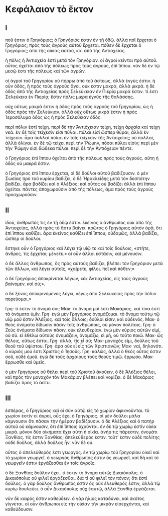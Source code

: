 # Κεφάλαιον τὸ ἕκτον

## I

ποῦ ἐστιν ὁ Γρηγόριος; ὁ Γρηγόριός ἐστιν ἐν τῇ ὁδῷ. ἀλλὰ ποῖ ἔρχεται ὁ Γρηγόριος; πρὸς τοὺς ἀγροὺς αὐτοῦ ἔρχεται. πόθεν δὲ ἔρχεται ὁ Γρηγόριος; ἀπὸ τῆς οἰκίας αὐτοῦ, καὶ ἀπὸ τῆς Ἀντιοχείας.

ἡ πόλις ἡ Ἀντιοχεία ἐστὶ μετὰ τὸν Γρηγόριον. οἱ ἀγροὶ κεῖνται πρὸ αὐτοῦ. οὗτος ὀχεῖται ἀπὸ τῆς πόλεως πρὸς τοὺς ἀγρούς, ἐπὶ ἵππου. νῦν δὲ ἐν τῷ μεσῷ ἐστι τῆς πόλεως καὶ τῶν ἀγρῶν.

οἱ ἀγροὶ τοῦ Γρηγορίου οὐ πόρρω ἀπὸ τοῦ ἄστεως, ἀλλὰ ἐγγύς ἐστιν. ἡ οὖν ὁδός, ἣ πρὸς τοὺς ἀγροὺς ἄγει, οὐκ ἐστιν μακρά, ἀλλὰ μικρά. ἡ δὲ ὁδὸς ἀπὸ τῆς Ἀντιοχείας πρὸς Σελεύκειαν ἐν Πιερίᾳ μακρά ἐστιν. τί ἐστι Σελεύκεια ἐν Πιερίᾳ; ἔστιν πόλις μικρὰ ἐγγὺς τῆς θαλάσσης.

οὐχ οὕτως μακρά ἐστιν ἡ ὁδὸς πρὸς τοὺς ἀγροὺς τοῦ Γρηγορίου, ὡς ἡ ὁδὸς πρὸς τὴν Σελεύκιαν. ἀλλὰ οὐχ οὕτως μικρά ἐστιν ἡ πρὸς Ἱεροσόλυμα ὁδός ὡς ἡ πρὸς Σελεύκιαν ὁδός.

περὶ πόλιν ἐστὶ τείχη. περὶ δὲ τὴν Ἀντιόχειαν τείχη, τείχη ἀρχαία καὶ τείχη νεά. ἐν δὲ τοῖς τείχεσίν εἰσι πύλαι. πύλαι εἰσί ὥσπερ θύραι, ἀλλὰ ἐν τείχεσιν. ἆρα πολλαὶ πύλαι ἐν τοῖς τείχεσιν τῆς Ἀντιοχείας; οὐ πολλαὶ, ἀλλὰ ὀλίγαι.
ἐν δὲ τῷ τείχει περὶ τὴν Ῥώμην, πόσαι πύλαι εἰσίν; περὶ μὲν τὴν Ῥώμην εἰσί δώδεκα πύλαι. περὶ δὲ τὴν Ἀντιόχειαν πέντε.

ὁ Γρηγόριος ἐπὶ ἵππου ὀχεῖται ἀπὸ τῆς πόλεως πρὸς τοὺς ἀγρούς. αὕτη ἡ ὁδός οὐ μακρά ἐστιν.

ὁ Γρηγόριος ἐπὶ ἳππου ἔρχεται, οἱ δὲ δοῦλοι αὐτοῦ βαδίζουσιν. ὁ μὲν Σωσίας πρὸ τοῦ κυρίου βαδίζει, ὁ δὲ Ἡρακλείδης μετὰ τὸν δεσπότην βαδίζει. ἆρα βαδίζει καὶ ὁ Ἀλέξιος; καὶ οὗτος οὐ βαδίζει ἀλλὰ ἐπὶ ἵππου ὀχεῖται.
πάντες ἀποχωροῦσιν ἀπὸ τῆς πόλεως, ἅμα πρὸς τοὺς ἀγροὺς προσχωροῦσιν.


## II

ἰδού, ἄνθρωπός τις ἐν τῇ ὁδῷ ἐστιν. ἐκεῖνος ὁ ἄνθρωπος οὐκ ἀπὸ τῆς Ἀντιοχείας, ἀλλὰ πρὸς τὸ ἄστυ βαίνει. πρῶτος ὁ Γρηγόριος αὐτόν ὁρᾷ, ὅτι ἐπὶ ἵππου καθίζει. ἆρα ἐκεῖνος καθίζει ἐπὶ ἵππου; οὐδαμῶς, ἀλλὰ βαδίζει, ὥσπερ οἱ δοῦλοι.

ἕστηκε οὖν ὁ Γρηγόριος καὶ λέγει τῷ υἱῷ τε καὶ τοῖς δούλοις, «στῆτε, ἄνδρες. τίς ἔρχεται; μένετε.» οἱ οὖν ἄλλοι ἑστᾶσιν, καὶ μένουσιν.

ὁ δὲ ἄλλος ἄνθρωπος, ὃς πρὸς αὐτοὺς βαδίζει, βλέπει τὸν Γρηγόριον μετὰ τῶν ἄλλων, καὶ λέγει αὐτοῖς, «χαίρετε, φίλοι. ποῖ καὶ πόθεν;»

ὁ δὲ Γρηγόριος ἀποκρίνεται λέγων, «ἐκ Ἀντιοχείας, εἰς τοὺς ἀγροὺς βαίνομεν. καὶ σύ;».

ὁ δὲ ξένος ἀποκρινόμενος λέγει, «ἐγώ; ἀπὸ Σελευκείας πρὸς τὴν πόλιν πορεύομαι.»

Γρη· τί ἐστιν τὸ ὄνομά σοι;
Μακ· τὸ ὄνομά μοί ἐστι Μακάριος. καὶ τίνα ἐστὶ τὰ ὀνόματα ὑμῖν.
Γρη· ἐγὼ μὲν Γρηγόριος ὀνομάζομαι. τὸ ὄνομα τούτῳ τῷ υἱῷ μού ἐστιν Ἀλέξιος. καὶ τοῖς ἄλλοις; δοῦλοί εἰσιν, καὶ οὐδενός.
Μακ· ὁ θεὸς ὀνόματα δίδωσιν πᾶσιν τοῖς ἀνθρώποις, οὐ μόνον πολίταις.
Γρη· ὁ Ζεὺς ὀνόματα δίδωσιν πᾶσιν, οὐκ ἐλευθερίαν. ἐγὼ μὲν κύριος αὐτῶν εἰμί, οὐ σύ. εἰ ἐθέλω αὐτοὺς ὀνομάζειν, ὀνομάζω, εἰ μὴ, οὐ τοῦτο ποιῶ.
Μακ· ὣς θέλεις, οὕτως ἔσται.
Γρη· ἀλλὰ, τίς εἶ σύ;
Μακ· μοναχός εἰμι, δοῦλος τοῦ θεοῦ τοῦ ὑψίστου.
Γρη· ἆρα οὐκ εἶ εἷς τῶν Χριστιανῶν;
Μακ· ναί, δηλονότι. ὁ κύριός μού ἐστι Χριστὸς ὁ Ἰησοῦς.
Γρη· καλῶς, ἀλλὰ ὁ θεός οὗτος ἐστιν σοῦ, οὐδὲ ἐμοῦ. ἐγὼ δὲ τοὺς ἀρχαίους τοὺς θεοὺς τιμῶ. ἔρρωσο.
Μακ· ἔρρωσθε καὶ ὑμεῖς.

ὁ μὲν Γρηγόριος οὐ θέλει περὶ τοῦ Χριστοῦ ἀκούειν, ὁ δὲ Ἀλέξιος θέλει, καὶ πρὸς τὸν μοναχὸν τὸν Μακάριον βλέπει καὶ νομίζει. ὁ δὲ Μακάριος βαδίζει πρὸς τὸ ἄστυ.

## III

ἑσπέρας, ὁ Γρηγόριος καὶ οἱ σὺν αὐτῷ εἰς τὸ χωρίον ἀφικνοῦνται. τὸ χωρίον ἐστὶν οἱ ἀγροὶ, οὗς ἔχει ὁ Γρηγόριος. οἱ μὲν δοῦλοι μάλα κάμνουσιν ὅτι πᾶσαν τὴν ἡμέραν βαδίζουσιν. ὁ δὲ Ἀλέξιος καὶ ὁ πατὴρ αὐτοῦ οὐ κάμνουσιν, ὃτι ἐπὶ ἵπποις ὀχοῦνται.
ἐν δὲ τῷ χωρίῳ ἐστὶν οἰκία μικρά. μόνον δύο οἰκήματα ἔχει αὕτη ἡ οἰκία. ἀνήρ τις πάρεστιν, ὀνομάτι Ξανθίας. τίς ἐστιν Ξανθίας; ἀπελεύθερός ἐστιν. τοῦτ’ ἐστιν οὐδὲ πολίτης οὐδὲ δοῦλος, ἀλλὰ δοῦλος ἦν. νῦν δὲ οὐ.

οὗτος ὁ ἀπελεύθερός ἐστι γεωργός. ἐν τῷ χωρίῳ τοῦ Γρηγορίου οἰκεῖ καὶ τὸ χωρίον γεωργεῖ. ὁ γεωργός ἄνθρωπός ἐστιν ὃς γεωργεῖ. καὶ δὴ καὶ τὸ γεωργεῖν ἐστιν ἐργάζεσθαι ἐν τοῖς ἀγροῖς.

ὁ δὲ Ξανθίας δοῦλον ἔχει. τί ἐστιν τὸ ὄνομα αὐτῷ; Δικαιόπολις. ὁ Δικαιόπολις οὐ φιλεῖ ἐργάζεσθαι. διὰ τί οὐ φιλεῖ τὸν πόνον; ὅτι ἐστί δοῦλος. ὁ γὰρ δοῦλος ἄνθρωπός ἐστιν ὃς οὐκ ἐλευθερός ἐστιν, ἀλλὰ τῷ κυρίῳ δουλεύει. ὁ οὖν Δικαιόπολις οὐχ ἑαυτῷ, ἀλλὰ Ξανθίᾳ ἐργάζεται.

νῦν δὲ καιρός ἐστιν καθεύδειν. ὁ γὰρ ἥλιος καταδύνει, καὶ σκότος γίγνεται. οἱ οὖν ἄνθρωποι εἰς τὴν οἰκίαν τὴν μικράν εἰσερχόνται, καὶ καθεύδουσιν.
